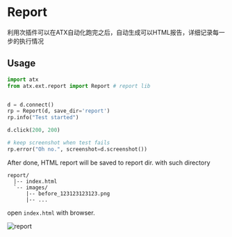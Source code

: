 # Report
利用次插件可以在ATX自动化跑完之后，自动生成可以HTML报告，详细记录每一步的执行情况

## Usage
```py
import atx
from atx.ext.report import Report # report lib


d = d.connect()
rp = Report(d, save_dir='report')
rp.info("Test started")

d.click(200, 200)

# keep screenshot when test fails
rp.error("Oh no.", screenshot=d.screenshot())
```

After done, HTML report will be saved to report dir. with such directory

```
report/
  |-- index.html
  `-- images/
      |-- before_123123123123.png
      |-- ...
```

open `index.html` with browser.

![report](report.png)